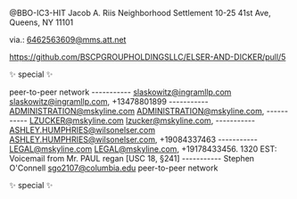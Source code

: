 @BBO-IC3-HIT
Jacob A. Riis Neighborhood Settlement
10-25 41st Ave, Queens, NY 11101

via.: 6462563609@mms.att.net

https://github.com/BSCPGROUPHOLDINGSLLC/ELSER-AND-DICKER/pull/5

✨ special ✨

peer-to-peer network
----------- 	slaskowitz@ingramllp.com <slaskowitz@ingramllp.com>,
				+13478801899
-----------    	ADMINISTRATION@mskyline.com <ADMINISTRATION@mskyline.com>,
-----------    	LZUCKER@mskyline.com <lzucker@mskyline.com>,
-----------    	ASHLEY.HUMPHRIES@wilsonelser.com <ASHLEY.HUMPHRIES@wilsonelser.com>,
				+19084337463
-----------    	LEGAL@mskyline.com <LEGAL@mskyline.com>,
				+19178433456.
				1320 EST: Voicemail from Mr. PAUL regan [USC 18, §241]
-----------		Stephen O'Connell <sgo2107@columbia.edu>
peer-to-peer network


✨ special ✨
